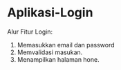 # Aplikasi-Login

Alur Fitur Login:
1. Memasukkan email dan password
2. Memvalidasi masukan.
3. Menampilkan halaman hone.

